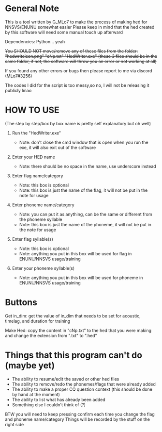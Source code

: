 # General Note

This is a tool written by G_MLo7 to make the process of making hed for NNSVS/ENUNU somewhat easier
Please keep in mind that the hed created by this software will need some manual touch up afterward

Dependencies: Python... yeah

~~You SHOULD NOT move/remove any of these files from the folder: "hedwriteicon.png" "cNp.txt" "HedWriter.exe"
(these 3 files should be in the same folder, if not, the software will throw you an error or not working at all)~~

If you found any other errors or bugs then please report to me via discord (MLo7#3256)

The codes I did for the script is too messy,so no, I will not be releasing it publicly lmao

# HOW TO USE
(The step by step/box by box name is pretty self explanatory but oh well)

1. Run the "HedWriter.exe"
	- Note: don't close the cmd window that is open when you run the exe, it will also exit out of the software

2. Enter your HED name
	- Note: there should be no space in the name, use underscore instead

3. Enter flag name/category
	- Note: this box is optional
	- Note: this box is just the name of the flag, it will not be put in the note for usage

4. Enter phoneme name/category
	- Note: you can put it as anything, can be the same or different from the phoneme syllable
	- Note: this box is just the name of the phoneme, it will not be put in the note for usage

6. Enter flag syllable(s)
	- Note: this box is optional
	- Note: anything you put in this box will be used for flag in ENUNU/NNSVS usage/training

7. Enter your phoneme syllable(s)
	- Note: anything you put in this box will be used for phoneme in ENUNU/NNSVS usage/training


# Buttons

Get in_dim: get the value of in_dim that needs to be set for acoustic, timelag, and duration for training

Make Hed: copy the content in "cNp.txt" to the hed that you were making and change the extension from ".txt" to ".hed"


# Things that this program can't do (maybe yet)

- The ability to resume/edit the saved or other hed files
- The ability to remove/redo the phonemes/flags that were already added
- The ability to make a proper CQ question context (this should be done by hand at the moment)
- The ability to list what has already been added
- Something else I couldn't think of (?)


BTW you will need to keep pressing confirm each time you change the flag and phoneme name/category
Things will be recorded by the stuff on the right side


